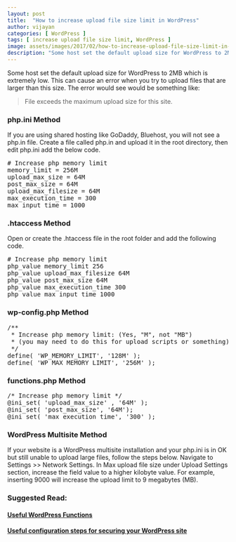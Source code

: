 ```yaml
---
layout: post
title:  "How to increase upload file size limit in WordPress"
author: vijayan
categories: [ WordPress ]
tags: [ increase upload file size limit, WordPress ]
image: assets/images/2017/02/how-to-increase-upload-file-size-limit-in-wordpress.png
description: "Some host set the default upload size for WordPress to 2MB which is extremely low. This can cause an error when you try to upload files that are larger than this size."
---
```

Some host set the default upload size for WordPress to 2MB which is extremely low. This can cause an error when you try to upload files that are larger than this size. The error would see would be something like:

<blockquote>File exceeds the maximum upload size for this site.</blockquote>

<h3>php.ini Method</h3>

If you are using shared hosting like GoDaddy, Bluehost, you will not see a php.in file. Create a file called php.in and upload it in the root directory, then edit php.ini add the below code.

<pre class="lang:default decode:true"># Increase php memory limit
memory_limit = 256M
upload_max_size = 64M
post_max_size = 64M
upload_max_filesize = 64M
max_execution_time = 300
max_input_time = 1000</pre>

<h3>.htaccess Method</h3>

Open or create the .htaccess file in the root folder and add the following code.

<pre class="lang:default decode:true"># Increase php memory limit
php_value memory_limit 256
php_value upload_max_filesize 64M
php_value post_max_size 64M
php_value max_execution_time 300
php_value max_input_time 1000</pre>

<h3>wp-config.php Method</h3>

<pre class="lang:default decode:true">/**
 * Increase php memory limit: (Yes, "M", not "MB")
 * (you may need to do this for upload scripts or something)
 */
define( 'WP_MEMORY_LIMIT', '128M' );
define( 'WP_MAX_MEMORY_LIMIT', '256M' );</pre>

<h3>functions.php Method</h3>

<pre class="lang:default decode:true  ">/* Increase php memory limit */
@ini_set( 'upload_max_size' , '64M' );
@ini_set( 'post_max_size', '64M');
@ini_set( 'max_execution_time', '300' );</pre>

<h3>WordPress Multisite Method</h3>

If your website is a WordPress multisite installation and your php.ini is in OK but still unable to upload large files, follow the steps below.
Navigate to Settings &gt;&gt; Network Settings.
In Max upload file size under Upload Settings section, increase the field value to a higher kilobyte value. For example, inserting 9000 will increase the upload limit to 9 megabytes (MB).

<h3 class="related-posts-main-title">Suggested Read:</h3>

<h4 class="related-posts-main-title"><a title="Useful WordPress Functions" href="/useful-wordpress-functions/">Useful WordPress Functions</a></h4>

<h4 class="related-posts-main-title"><a title="Useful configuration steps for securing your wordpress site" href="/useful-configuration-steps-for-securing-your-wordpress-site/">Useful configuration steps for securing your WordPress site</a></h4>